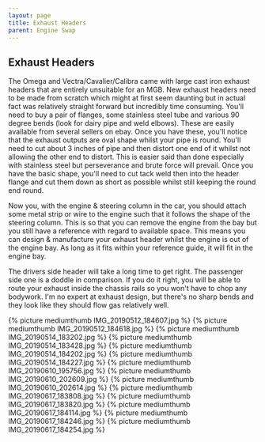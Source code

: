 ```yaml
---
layout: page
title: Exhaust Headers
parent: Engine Swap
---
```

## Exhaust Headers

The Omega and Vectra/Cavalier/Calibra came with large cast iron exhaust headers that are entirely unsuitable for an MGB. New exhaust headers need to be made from scratch which might at first seem daunting but in actual fact was relatively straight forward but incredibly time consuming. You'll need to buy a pair of flanges, some stainless steel tube and various 90 degree bends (look for dairy pipe and weld elbows). These are easily available from several sellers on ebay. Once you have these, you'll notice that the exhaust outputs are oval shape whilst your pipe is round. You'll need to cut about 3 inches of pipe and then distort one end of it whilst not allowing the other end to distort. This is easier said than done especially with stainless steel but perseverance and brute force will prevail. Once you have the basic shape, you'll need to cut tack weld then into the header flange and cut them down as short as possible whilst still keeping the round end round.

Now you, with the engine & steering column in the car, you should attach some metal strip or wire to the engine such that it follows the shape of the steering column. This is so that you can remove the engine from the bay but you still have a reference with regard to available space. This means you can design & manufacture your exhaust header whilst the engine is out of the engine bay. As long as it fits within your reference guide, it will fit in the engine bay.

The drivers side header will take a long time to get right. The passenger side one is a doddle in comparison. If you do it right, you will be able to route your exhaust inside the chassis rails so you won't have to chop any bodywork. I'm no expert at exhaust design, but there's no sharp bends and they look like they should flow gas relatively well.

{% picture mediumthumb IMG_20190512_184607.jpg %}
{% picture mediumthumb IMG_20190512_184618.jpg %}
{% picture mediumthumb IMG_20190514_183202.jpg %}
{% picture mediumthumb IMG_20190514_183428.jpg %}
{% picture mediumthumb IMG_20190514_184202.jpg %}
{% picture mediumthumb IMG_20190514_184227.jpg %}
{% picture mediumthumb IMG_20190610_195756.jpg %}
{% picture mediumthumb IMG_20190610_202609.jpg %}
{% picture mediumthumb IMG_20190610_202614.jpg %}
{% picture mediumthumb IMG_20190617_183808.jpg %}
{% picture mediumthumb IMG_20190617_183820.jpg %}
{% picture mediumthumb IMG_20190617_184114.jpg %}
{% picture mediumthumb IMG_20190617_184246.jpg %}
{% picture mediumthumb IMG_20190617_184254.jpg %}
